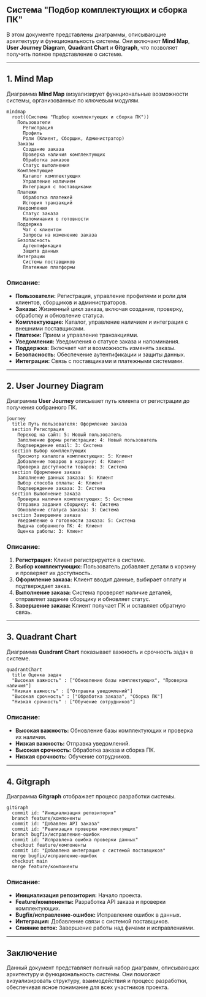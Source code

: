 ## Система "Подбор комплектующих и сборка ПК"

В этом документе представлены диаграммы, описывающие архитектуру и функциональность системы. Они включают **Mind Map**, **User Journey Diagram**, **Quadrant Chart** и **Gitgraph**, что позволяет получить полное представление о системе.

---

## 1. Mind Map

Диаграмма **Mind Map** визуализирует функциональные возможности системы, организованные по ключевым модулям.

```mermaid
mindmap
  root((Система "Подбор комплектующих и сборка ПК"))
    Пользователи
      Регистрация
      Профиль
      Роли (Клиент, Сборщик, Администратор)
    Заказы
      Создание заказа
      Проверка наличия комплектующих
      Обработка заказов
      Статус выполнения
    Комплектующие
      Каталог комплектующих
      Управление наличием
      Интеграция с поставщиками
    Платежи
      Обработка платежей
      История транзакций
    Уведомления
      Статус заказа
      Напоминания о готовности
    Поддержка
      Чат с клиентом
      Запросы на изменение заказа
    Безопасность
      Аутентификация
      Защита данных
    Интеграции
      Системы поставщиков
      Платежные платформы
```

### Описание:
- **Пользователи:** Регистрация, управление профилями и роли для клиентов, сборщиков и администраторов.
- **Заказы:** Жизненный цикл заказа, включая создание, проверку, обработку и обновление статуса.
- **Комплектующие:** Каталог, управление наличием и интеграция с внешними поставщиками.
- **Платежи:** Прием и управление транзакциями.
- **Уведомления:** Уведомления о статусе заказа и напоминания.
- **Поддержка:** Включает чат и возможность изменять заказы.
- **Безопасность:** Обеспечение аутентификации и защиты данных.
- **Интеграции:** Связь с поставщиками и платежными системами.

---

## 2. User Journey Diagram

Диаграмма **User Journey** описывает путь клиента от регистрации до получения собранного ПК.

```mermaid
journey
  title Путь пользователя: Оформление заказа
  section Регистрация
    Переход на сайт: 5: Новый пользователь
    Заполнение формы регистрации: 4: Новый пользователь
    Подтверждение email: 3: Система
  section Выбор комплектующих
    Просмотр каталога комплектующих: 5: Клиент
    Добавление товаров в корзину: 4: Клиент
    Проверка доступности товаров: 3: Система
  section Оформление заказа
    Заполнение данных заказа: 5: Клиент
    Выбор способа оплаты: 4: Клиент
    Подтверждение заказа: 3: Система
  section Выполнение заказа
    Проверка наличия комплектующих: 5: Система
    Отправка задания сборщику: 4: Система
    Обновление статуса заказа: 3: Система
  section Завершение заказа
    Уведомление о готовности заказа: 5: Система
    Выдача собранного ПК: 4: Клиент
    Оценка работы: 3: Клиент
```

### Описание:
1. **Регистрация:** Клиент регистрируется в системе.
2. **Выбор комплектующих:** Пользователь добавляет детали в корзину и проверяет их доступность.
3. **Оформление заказа:** Клиент вводит данные, выбирает оплату и подтверждает заказ.
4. **Выполнение заказа:** Система проверяет наличие деталей, отправляет задание сборщику и обновляет статус.
5. **Завершение заказа:** Клиент получает ПК и оставляет обратную связь.

---

## 3. Quadrant Chart

Диаграмма **Quadrant Chart** показывает важность и срочность задач в системе.

```mermaid
quadrantChart
  title Оценка задач
  "Высокая важность" : ["Обновление базы комплектующих", "Проверка наличия"]
  "Низкая важность" : ["Отправка уведомлений"]
  "Высокая срочность" : ["Обработка заказа", "Сборка ПК"]
  "Низкая срочность" : ["Обучение сотрудников"]
```

### Описание:
- **Высокая важность:** Обновление базы комплектующих и проверка их наличия.
- **Низкая важность:** Отправка уведомлений.
- **Высокая срочность:** Обработка заказа и сборка ПК.
- **Низкая срочность:** Обучение сотрудников.

---

## 4. Gitgraph

Диаграмма **Gitgraph** отображает процесс разработки системы.

```mermaid
gitGraph
  commit id: "Инициализация репозитория"
  branch feature/компоненты
  commit id: "Добавлен API заказа"
  commit id: "Реализация проверки комплектующих"
  branch bugfix/исправление-ошибок
  commit id: "Исправлена ошибка проверки данных"
  checkout feature/компоненты
  commit id: "Добавлена интеграция с системой поставщиков"
  merge bugfix/исправление-ошибок
  checkout main
  merge feature/компоненты
```

### Описание:
- **Инициализация репозитория:** Начало проекта.
- **Feature/компоненты:** Разработка API заказа и проверки комплектующих.
- **Bugfix/исправление-ошибок:** Исправление ошибок в данных.
- **Интеграция:** Добавление связи с системой поставщиков.
- **Слияние веток:** Завершение работы над фичами и исправлениями.

---

## Заключение

Данный документ представляет полный набор диаграмм, описывающих архитектуру и функциональность системы. Они помогают визуализировать структуру, взаимодействия и процесс разработки, обеспечивая ясное понимание для всех участников проекта.
